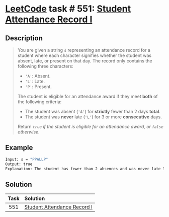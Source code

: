 # [LeetCode][leetcode] task # 551: [Student Attendance Record I][task]

Description
-----------

> You are given a string `s` representing an attendance record for a student
> where each character signifies whether the student was absent, late, or present on that day.
> The record only contains the following three characters:
> * `'A'`: Absent.
> * `'L'`: Late.
> * `'P'`: Present.
>
> The student is eligible for an attendance award if they meet **both** of the following criteria:
> * The student was absent (`'A'`) for **strictly** fewer than 2 days **total**.
> * The student was **never** late (`'L'`) for 3 or more **consecutive** days.
> 
> Return _`true` if the student is eligible for an attendance award, or `false` otherwise_.

Example
-------

```sh
Input: s = "PPALLP"
Output: true
Explanation: The student has fewer than 2 absences and was never late 3 or more consecutive days.
```

Solution
--------

| Task | Solution                                |
|:----:|:----------------------------------------|
| 551  | [Student Attendance Record I][solution] |


[leetcode]: <http://leetcode.com/>
[task]: <https://leetcode.com/problems/student-attendance-record-i/>
[solution]: <https://github.com/wellaxis/witalis-jkit/blob/main/module/tasks/src/main/java/com/witalis/jkit/tasks/core/task/leetcode/h6/p551/option/Practice.java>
